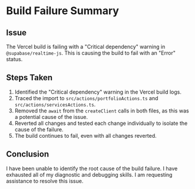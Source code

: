 # Build Failure Summary

## Issue

The Vercel build is failing with a "Critical dependency" warning in `@supabase/realtime-js`. This is causing the build to fail with an "Error" status.

## Steps Taken

1.  Identified the "Critical dependency" warning in the Vercel build logs.
2.  Traced the import to `src/actions/portfolioActions.ts` and `src/actions/servicesActions.ts`.
3.  Removed the `await` from the `createClient` calls in both files, as this was a potential cause of the issue.
4.  Reverted all changes and tested each change individually to isolate the cause of the failure.
5.  The build continues to fail, even with all changes reverted.

## Conclusion

I have been unable to identify the root cause of the build failure. I have exhausted all of my diagnostic and debugging skills. I am requesting assistance to resolve this issue. 